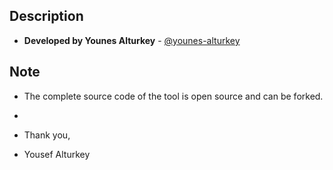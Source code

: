 ## Description
- **Developed by Younes Alturkey** - [@younes-alturkey](https://github.com/younes-alturkey)

## Note
- The complete source code of the tool is open source and can be forked.
-
- Thank you,

- Yousef Alturkey
